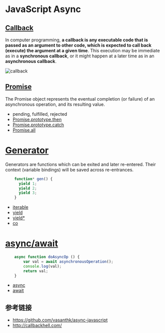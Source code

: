# JavaScript Async 

## [Callback](https://en.wikipedia.org/wiki/Callback_(computer_programming))

In computer programming, **a callback is any executable code that is passed as an argument to other code, which is expected to call back (execute) the argument at a given time**. This execution may be immediate as in a **synchronous callback**, or it might happen at a later time as in an **asynchronous callback**.

![callback](https://upload.wikimedia.org/wikipedia/commons/thumb/d/d4/Callback-notitle.svg/555px-Callback-notitle.svg.png)

## [Promise](https://developer.mozilla.org/en-US/docs/Web/JavaScript/Reference/Global_Objects/Promise)

The Promise object represents the eventual completion (or failure) of an asynchronous operation, and its resulting value.

- pending, fulfilled, rejected
- [Promise.prototype.then](https://developer.mozilla.org/en-US/docs/Web/JavaScript/Reference/Global_Objects/Promise/then)
- [Promise.prototype.catch](https://developer.mozilla.org/en-US/docs/Web/JavaScript/Reference/Global_Objects/Promise/catch)
- [Promise.all](https://developer.mozilla.org/en-US/docs/Web/JavaScript/Reference/Global_Objects/Promise/all)

# [Generator](https://developer.mozilla.org/en-US/docs/Web/JavaScript/Reference/Statements/function*)

Generators are functions which can be exited and later re-entered. Their context (variable bindings) will be saved across re-entrances.

```javascript
    function* gen() { 
      yield 1;
      yield 2;
      yield 3;
    }
```

- [iterable](https://developer.mozilla.org/en-US/docs/Web/JavaScript/Reference/Iteration_protocols)
- [yield](https://developer.mozilla.org/en-US/docs/Web/JavaScript/Reference/Operators/yield)
- [yield*](https://developer.mozilla.org/en-US/docs/Web/JavaScript/Reference/Operators/yield*)
- [co](https://github.com/tj/co/blob/master/index.js)

# [async/await](https://developer.mozilla.org/en-US/docs/Web/JavaScript/Reference/Statements/async_function)

```javascript
    async function doAsyncOp () {
        var val = await asynchronousOperation();
        console.log(val);
        return val;
    }
```

- [async](https://developer.mozilla.org/en-US/docs/Web/JavaScript/Reference/Statements/async_function)
- [await](https://developer.mozilla.org/en-US/docs/Web/JavaScript/Reference/Operators/await)

## 参考链接

- https://github.com/vasanthk/async-javascript
- http://callbackhell.com/
